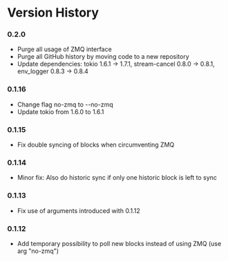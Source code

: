 Version History
===
### 0.2.0
* Purge all usage of ZMQ interface
* Purge all GitHub history by moving code to a new repository
* Update dependencies: tokio 1.6.1 -> 1.7.1, stream-cancel 0.8.0 -> 0.8.1, env_logger 0.8.3 -> 0.8.4

### 0.1.16
* Change flag no-zmq to --no-zmq
* Update tokio from 1.6.0 to 1.6.1

### 0.1.15
* Fix double syncing of blocks when circumventing ZMQ

### 0.1.14
* Minor fix: Also do historic sync if only one historic block is left to sync

### 0.1.13
* Fix use of arguments introduced with 0.1.12

### 0.1.12
* Add temporary possibility to poll new blocks instead of using ZMQ (use arg "no-zmq")
